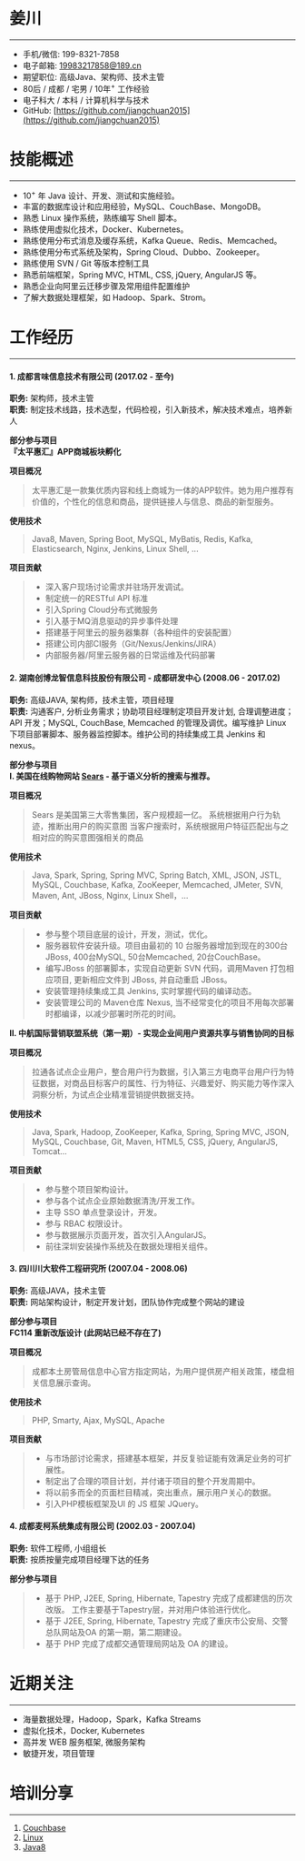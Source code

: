 # 姜川
-------------------------------------------------------------
 - 手机/微信: 199-8321-7858
 - 电子邮箱: 19983217858@189.cn
 - 期望职位: 高级Java、架构师、技术主管
 - 80后 / 成都 / 宅男 / 10年<sup>+</sup> 工作经验
 - 电子科大 / 本科 / 计算机科学与技术
 - GitHub: [https://github.com/jiangchuan2015](https://github.com/jiangchuan2015)


# 技能概述
-------------------------------------------------------------
 - 10<sup>+</sup> 年 Java 设计、开发、测试和实施经验。
 - 丰富的数据库设计和应用经验，MySQL、CouchBase、MongoDB。
 - 熟悉 Linux 操作系统，熟练编写 Shell 脚本。
 - 熟练使用虚拟化技术，Docker、Kubernetes。
 - 熟练使用分布式消息及缓存系统，Kafka Queue、Redis、Memcached。
 - 熟练使用分布式系统及架构，Spring Cloud、Dubbo、Zookeeper。
 - 熟练使用 SVN / Git 等版本控制工具
 - 熟悉前端框架，Spring MVC, HTML, CSS, jQuery, AngularJS 等。
 - 熟悉企业向阿里云迁移步骤及常用组件配置维护
 - 了解大数据处理框架，如 Hadoop、Spark、Strom。


# 工作经历
-------------------------------------------------------------
#### 1. 成都言味信息技术有限公司 (2017.02 - 至今)
**职务:** 架构师，技术主管  
**职责:** 制定技术线路，技术选型，代码检视，引入新技术，解决技术难点，培养新人  

**部分参与项目**  
**『太平惠汇』APP商城板块孵化**  

**项目概况**  
>太平惠汇是一款集优质内容和线上商城为一体的APP软件。她为用户推荐有价值的，个性化的信息和商品，提供链接人与信息、商品的新型服务。

**使用技术**  
>Java8, Maven, Spring Boot, MySQL, MyBatis, Redis, Kafka, Elasticsearch, Nginx, Jenkins, Linux Shell, ...

**项目贡献** 
> - 深入客户现场讨论需求并驻场开发调试。
> - 制定统一的RESTful API 标准
> - 引入Spring Cloud分布式微服务
> - 引入基于MQ消息驱动的异步事件处理 
> - 搭建基于阿里云的服务器集群（各种组件的安装配置）
> - 搭建公司内部CI服务（Git/Nexus/Jenkins/JIRA）
> - 内部服务器/阿里云服务器的日常运维及代码部署


#### 2. 湖南创博龙智信息科技股份有限公司 - 成都研发中心 (2008.06 - 2017.02)
**职务:** 高级JAVA, 架构师，技术主管，项目经理  
**职责:** 沟通客户, 分析业务需求；协助项目经理制定项目开发计划, 合理调整进度；API 开发；MySQL, CouchBase, Memcached 的管理及调优。编写维护 Linux 下项目部署脚本、服务器监控脚本。维护公司的持续集成工具 Jenkins 和 nexus。  

**部分参与项目**  
**Ⅰ. 美国在线购物网站 [Sears](http://www.sears.com "亚马逊在北美的直接竞争对手") - 基于语义分析的搜索与推荐。**  

**项目概况** 
> Sears 是美国第三大零售集团，客户规模超一亿。
> 系统根据用户行为轨迹，推断出用户的购买意图
> 当客户搜索时，系统根据用户特征匹配出与之相对应的购买意图强相关的商品
  

**使用技术**  
>Java, Spark, Spring, Spring MVC, Spring Batch, XML, JSON, JSTL, MySQL, Couchbase, Kafka, ZooKeeper, Memcached, JMeter, SVN, Maven, Ant, JBoss, Nginx, Linux Shell，...

**项目贡献**  
> - 参与整个项目底层的设计，开发，测试，优化。
> - 服务器软件安装升级。项目由最初的 10 台服务器增加到现在的300台JBoss, 400台MySQL, 50台Memcached, 20台CouchBase。
> - 编写JBoss 的部署脚本，实现自动更新 SVN 代码，调用Maven 打包相应项目, 更新相应文件到 JBoss, 并自动重启 JBoss。
> - 安装管理持续集成工具 Jenkins, 实时掌握代码的编译动态。
> - 安装管理公司的 Maven仓库 Nexus, 当不经常变化的项目不用每次部署时都编译，以减少部署时所花的时间。 


**Ⅱ. 中航国际营销联盟系统（第一期）- 实现企业间用户资源共享与销售协同的目标**

**项目概况**  
>拉通各试点企业用户，整合用户行为数据，引入第三方电商平台用户行为特征数据，对商品目标客户的属性、行为特征、兴趣爱好、购买能力等作深入洞察分析，为试点企业精准营销提供数据支持。
> 

**使用技术**  
>Java, Spark, Hadoop, ZooKeeper, Kafka, Spring, Spring MVC, JSON, MySQL, Couchbase, Git, Maven, HTML5, CSS, jQuery, AngularJS, Tomcat...

**项目贡献**  
> - 参与整个项目架构设计。
> - 参与各个试点企业原始数据清洗/开发工作。
> - 主导 SSO 单点登录设计，开发。
> - 参与 RBAC 权限设计。
> - 参与数据展示页面开发，首次引入AngularJS。 
> - 前往深圳安装操作系统及在数据处理相关组件。



#### 3. 四川川大软件工程研究所 (2007.04 - 2008.06)
**职务:** 高级JAVA，技术主管   
**职责:** 网站架构设计，制定开发计划，团队协作完成整个网站的建设  

**部分参与项目**  
**FC114 重新改版设计 (此网站已经不存在了)**  

**项目概况**  
>成都本土房管局信息中心官方指定网站，为用户提供房产相关政策，楼盘相关信息展示查询。

**使用技术**  
>PHP, Smarty, Ajax, MySQL, Apache

**项目贡献**  
> - 与市场部讨论需求，搭建基本框架，并反复验证能有效满足业务的可扩展性。
> - 制定出了合理的项目计划，并付诸于项目的整个开发周期中。
> - 将以前多而全的页面栏目精减，突出重点，展示用户关心的数据。
> - 引入PHP模板框架及UI 的 JS 框架 JQuery。

#### 4. 成都麦柯系统集成有限公司 (2002.03 - 2007.04)
**职务:** 软件工程师, 小组组长   
**职责:** 按质按量完成项目经理下达的任务  

**部分参与项目**  
> - 基于 PHP, J2EE, Spring, Hibernate, Tapestry 完成了成都建信的历次改版。 工作主要基于Tapestry层，并对用户体验进行优化。
> - 基于 J2EE, Spring, Hibernate, Tapestry 完成了重庆市公安局、交警总队网站及OA 的第一期，第二期建设。
> - 基于 PHP 完成了成都交通管理局网站及 OA 的建设。


# 近期关注
-------------------------------------------------------------
 - 海量数据处理，Hadoop，Spark，Kafka Streams 
 - 虚拟化技术，Docker, Kubernetes
 - 高并发 WEB 服务框架, 微服务架构
 - 敏捷开发，项目管理


# 培训分享
-------------------------------------------------------------
1. [Couchbase](https://github.com/jiangchuan2015/cv/blob/master/%E8%AE%B2%E4%B9%89/Couchbase.pptx)<br />
2. [Linux](https://github.com/jiangchuan2015/cv/blob/master/%E8%AE%B2%E4%B9%89/Linux.pptx)<br />
3. [Java8](https://github.com/jiangchuan2015/cv/blob/master/%E8%AE%B2%E4%B9%89/Java8.pptx)<br />

